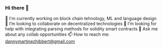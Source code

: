 ### Hi there 👋

🔭 I'm currently working on block chain tehnology, ML and language design <br>
👯 I’m looking to collaborate on decentralized technologies
🤔 I’m looking for help with integrating parsing methods for solidity smart contracts
💬 Ask me about any collab opportunities 
📫 How to reach me: dannymartinezhibbert@gmail.com
